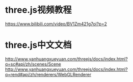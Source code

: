 
# three.js视频教程
https://www.bilibili.com/video/BV1Zm421g7oi?p=2


# three.js中文文档
http://www.yanhuangxueyuan.com/threejs/docs/index.html?q=sc#api/zh/scenes/Scene
http://www.yanhuangxueyuan.com/threejs/docs/index.html?q=rend#api/zh/renderers/WebGLRenderer